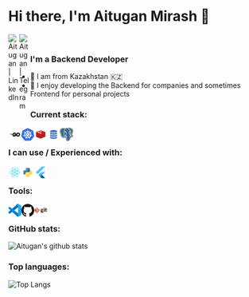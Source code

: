 # Hi there, I'm Aitugan Mirash 👋

[<img align="left" alt="Aitugan | LinkedIn" width="22px" src="https://cdn.jsdelivr.net/npm/simple-icons@v3/icons/linkedin.svg" />][linkedin]
[<img align="left" alt="Aitugan | Telegram" width="22px" src="https://cdn.jsdelivr.net/npm/simple-icons@v3/icons/telegram.svg" />][telegram]
<br />


### I'm a Backend Developer

- 🔭 I am from Kazakhstan 🇰🇿
- 🌱 I enjoy developing the Backend for companies and sometimes Frontend for personal projects

### Current stack:
<img align="left" alt="Golang" width="26px" src="https://raw.githubusercontent.com/github/explore/80688e429a7d4ef2fca1e82350fe8e3517d3494d/topics/go/go.png" />
<img align="left" alt="K8S" width="26px" src="https://raw.githubusercontent.com/github/explore/80688e429a7d4ef2fca1e82350fe8e3517d3494d/topics/kubernetes/kubernetes.png" />
<img align="left" alt="Redis" width="26px" src="https://raw.githubusercontent.com/github/explore/80688e429a7d4ef2fca1e82350fe8e3517d3494d/topics/redis/redis.png" />
<img align="left" alt="SQL" width="26px" src="https://raw.githubusercontent.com/github/explore/80688e429a7d4ef2fca1e82350fe8e3517d3494d/topics/sql/sql.png" />
<img align="left" alt="PostgreSQL" width="26px" src="https://raw.githubusercontent.com/github/explore/80688e429a7d4ef2fca1e82350fe8e3517d3494d/topics/postgresql/postgresql.png" />

<br />

### I can use / Experienced with:
<img align="left" alt="React" width="26px" src="https://raw.githubusercontent.com/github/explore/80688e429a7d4ef2fca1e82350fe8e3517d3494d/topics/react/react.png" />
<img align="left" alt="Python" width="26px" src="https://raw.githubusercontent.com/github/explore/80688e429a7d4ef2fca1e82350fe8e3517d3494d/topics/python/python.png" />
<img align="left" alt="Flutter" width="26px" src="https://raw.githubusercontent.com/github/explore/80688e429a7d4ef2fca1e82350fe8e3517d3494d/topics/flutter/flutter.png" />

<br />


### Tools:
<img align="left" alt="Visual Studio Code" width="26px" src="https://raw.githubusercontent.com/github/explore/80688e429a7d4ef2fca1e82350fe8e3517d3494d/topics/visual-studio-code/visual-studio-code.png" />
<img align="left" alt="GitHub" width="26px" src="https://raw.githubusercontent.com/github/explore/78df643247d429f6cc873026c0622819ad797942/topics/github/github.png" />
<img align="left" alt="Git" width="26px" src="https://raw.githubusercontent.com/github/explore/80688e429a7d4ef2fca1e82350fe8e3517d3494d/topics/git/git.png" />

<br />

### GitHub stats:
![Aitugan's github stats](https://github-readme-stats.vercel.app/api?username=Aitugan&count_private=true&show_icons=true&hide_title=true&hide_border=true)

### Top languages:
![Top Langs](https://github-readme-stats.vercel.app/api/top-langs/?username=Aitugan&layout=compact&hide_title=true&hide_border=true&exclude_repo=Ecoqozgalys/data,Ecoqozgalys/main_backend,legal_organization_chat_bot,stop_bullying_kz,site-for-kanat,marsacalipsis,geometry_falls_unity2019.3)

[linkedin]: https://www.linkedin.com/in/aitugan/
[telegram]: https://t.me/AI_Mir
